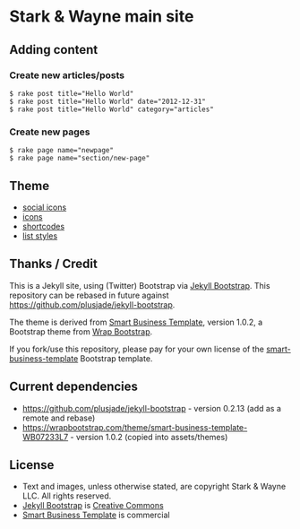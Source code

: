 # Stark & Wayne main site

## Adding content

### Create new articles/posts

```
$ rake post title="Hello World"
$ rake post title="Hello World" date="2012-12-31"
$ rake post title="Hello World" category="articles"
```

### Create new pages

```
$ rake page name="newpage"
$ rake page name="section/new-page"
```

## Theme

* [social icons](http://wbpreview.com/previews/WB07233L7/social-icons.html)
* [icons](http://wbpreview.com/previews/WB07233L7/icons.html)
* [shortcodes](http://wbpreview.com/previews/WB07233L7/shortcodes.html)
* [list styles](http://wbpreview.com/previews/WB07233L7/list-styles.html)

## Thanks / Credit

This is a Jekyll site, using (Twitter) Bootstrap via [Jekyll Bootstrap](http://jekyllbootstrap.com "Blogging with Jekyll Tutorial | Jekyll-Bootstrap"). This repository can be rebased in future against https://github.com/plusjade/jekyll-bootstrap.

The theme is derived from [Smart Business Template](https://wrapbootstrap.com/theme/smart-business-template-WB07233L7), version 1.0.2, a Bootstrap theme from [Wrap Bootstrap](https://wrapbootstrap.com).

If you fork/use this repository, please pay for your own license of the [smart-business-template](https://wrapbootstrap.com/theme/smart-business-template-WB07233L7) Bootstrap template.

## Current dependencies

* https://github.com/plusjade/jekyll-bootstrap - version 0.2.13 (add as a remote and rebase)
* https://wrapbootstrap.com/theme/smart-business-template-WB07233L7 - version 1.0.2 (copied into assets/themes)


## License

* Text and images, unless otherwise stated, are copyright Stark & Wayne LLC. All rights reserved.
* [Jekyll Bootstrap](http://jekyllbootstrap.com "Blogging with Jekyll Tutorial | Jekyll-Bootstrap") is [Creative Commons](http://creativecommons.org/licenses/by-nc-sa/3.0/)
* [Smart Business Template](https://wrapbootstrap.com/theme/smart-business-template-WB07233L7) is commercial
